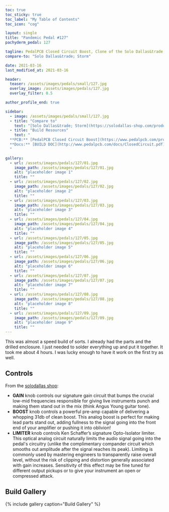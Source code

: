 ```yaml
---
toc: true
toc_sticky: true
toc_label: "My Table of Contents"
toc_icon: "cog"

layout: single
title: "Pandemic Pedal #127"
pachyderm_pedal: 127

tagline: PedalPCB Closed Circuit Boost, Clone of the Solo Dallas&trade; Storm<br>"Hey Laser Liops, your momma was a snowblower" - Johnny 5
compare-to: "Solo Dallas&trade; Storm"

date: 2021-03-16
last_modified_at: 2021-03-16

header:
  teaser: /assets/images/pedals/small/127.jpg
  overlay_image: /assets/images/pedals/127.jpg
  overlay_filter: 0.5

author_profile_end: true

sidebar:
  - image: /assets/images/pedals/small/127.jpg
  - title: "Compare to"
    text: "[Solo Dallas&trade; Storm](https://solodallas-shop.com/products/storm-d-2019)"
  - title: "Build Resources"
    text: "
  **PCB:** [PedalPCB Closed Circuit Boost](https://www.pedalpcb.com/product/closedcircuit/)<br>
  **Docs:** [BUILD DOC](http://www.pedalpcb.com/docs/ClosedCircuit.pdf)
  "

gallery:
  - url: /assets/images/pedals/127/01.jpg
    image_path: /assets/images/pedals/127/01.jpg
    alt: "placeholder image 1"
    title: ""
  - url: /assets/images/pedals/127/02.jpg
    image_path: /assets/images/pedals/127/02.jpg
    alt: "placeholder image 2"
    title: ""
  - url: /assets/images/pedals/127/03.jpg
    image_path: /assets/images/pedals/127/03.jpg
    alt: "placeholder image 3"
    title: ""
  - url: /assets/images/pedals/127/04.jpg
    image_path: /assets/images/pedals/127/04.jpg
    alt: "placeholder image 4"
    title: ""
  - url: /assets/images/pedals/127/05.jpg
    image_path: /assets/images/pedals/127/05.jpg
    alt: "placeholder image 5"
    title: ""
  - url: /assets/images/pedals/127/06.jpg
    image_path: /assets/images/pedals/127/06.jpg
    alt: "placeholder image 6"
    title: ""
  - url: /assets/images/pedals/127/07.jpg
    image_path: /assets/images/pedals/127/07.jpg
    alt: "placeholder image 7"
    title: ""
  - url: /assets/images/pedals/127/08.jpg
    image_path: /assets/images/pedals/127/08.jpg
    alt: "placeholder image 8"
    title: ""
  - url: /assets/images/pedals/127/09.jpg
    image_path: /assets/images/pedals/127/09.jpg
    alt: "placeholder image 9"
    title: ""
---
```


This was almost a speed build of sorts. I already had the parts and the drilled enclosure. I just needed to solder everything up and put it together. It took me about 4 hours. I was lucky enough to have it work on the first try as well.

## Controls

From the [solodallas shop](https://solodallas-shop.com/products/storm-d-2019):

* **GAIN** knob controls our signature gain circuit that bumps the crucial low-mid frequencies responsible for giving live instruments punch and making them stand out in the mix (think Angus Young guitar tone).
* **BOOST** knob controls a powerful pre-amp capable of delivering a whopping 31db of clean boost. This analog boost is perfect for making lead parts stand out, adding fullness to the signal going into the front end of your amplifier or pushing it into oblivion!
* **LIMITER** knob controls Ken Schaffer’s signature Opto-Isolator limiter. This optical analog circuit naturally limits the audio signal going into the pedal's circuitry (unlike the complimentary compander circuit which smooths out amplitude after the signal reaches its peak). Limiting is commonly used by mastering engineers to transparently raise overall level, without the risk of clipping and distortion generally associated with gain increases. Sensitivity of this effect may be fine tuned for different output pickups or to give your instrument an open or compressed attack.

## Build Gallery

{% include gallery caption="Build Gallery" %}
